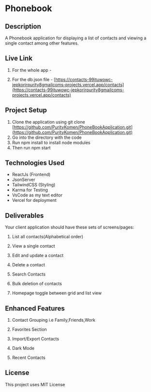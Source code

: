 # Phonebook

## Description

A Phonebook application for displaying a list of contacts and viewing a single contact among other features.

## Live Link

1. For the whole app - []()

2. For the db.json file - [https://contacts-99ituwowc-jepkorirpurity8gmailcoms-projects.vercel.app/contacts](https://contacts-99ituwowc-jepkorirpurity8gmailcoms-projects.vercel.app/contacts)

## Project Setup

1. Clone the application using git clone [https://github.com/PurityKomen/PhoneBookApplication.git](https://github.com/PurityKomen/PhoneBookApplication.git)
2. Go into the directory with the code
3. Run npm install to install node modules
4. Then run npm start

## Technologies Used

- ReactJs (Frontend)
- JsonServer 
- TailwindCSS (Styling)
- Karma for Testing
- VsCode as my text editor
- Vercel for deployment

## Deliverables

Your client application should have these sets of screens/pages:
1. List all contacts(Alphabetical order)

2. View a single contact

3. Edit and update a contact

4. Delete a contact

5. Search Contacts

6. Bulk deletion of contacts

7. Homepage toggle between grid and list view

## Enhanced Features 

1. Contact Grouping i.e Family,Friends,Work

2. Favorites Section

3. Import/Export Contacts

4. Dark Mode

5. Recent Contacts

## License

This project uses MIT License